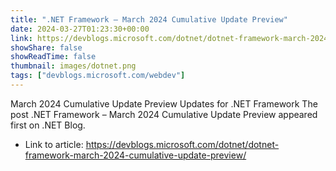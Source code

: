 ```yaml
---
title: ".NET Framework – March 2024 Cumulative Update Preview"
date: 2024-03-27T01:23:30+00:00
link: https://devblogs.microsoft.com/dotnet/dotnet-framework-march-2024-cumulative-update-preview/
showShare: false
showReadTime: false
thumbnail: images/dotnet.png
tags: ["devblogs.microsoft.com/webdev"]
---
```

March 2024 Cumulative Update Preview Updates for .NET Framework
The post .NET Framework – March 2024 Cumulative Update Preview appeared first on .NET Blog.

- Link to article: https://devblogs.microsoft.com/dotnet/dotnet-framework-march-2024-cumulative-update-preview/